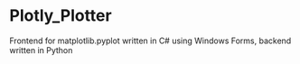 # Plotly_Plotter
Frontend for matplotlib.pyplot written in C# using Windows Forms, backend written in Python
